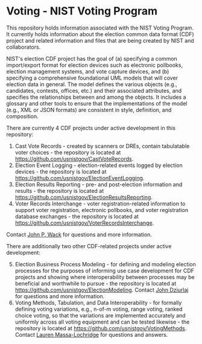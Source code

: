 # Voting - NIST Voting Program

This repository holds information associated with the NIST Voting Program.  It currently holds information about the election common data format (CDF) project and related information and files that are being created by NIST and collaborators.  

NIST's election CDF project has the goal of (a) specifying a common import/export format for election devices such as electronic pollbooks, election management systems, and vote capture devices, and (b) specifying a comprehensive foundational UML models that will cover election data in general.  The model defines the various objects (e.g., candidates, contests, offices, etc.) and their associated attributes, and specifies the relationships between and among the objects.  It includes a glossary and other tools to ensure that the implementations of the model (e.g., XML or JSON formats) are consistent in style, definition, and composition.

There are currently 4 CDF projects under active development in this repository:

1. Cast Vote Records - created by scanners or DREs, contain tabulatable voter choices - the repository is located at https://github.com/usnistgov/CastVoteRecords.
2. Election Event Logging - election-related events logged by election devices - the repository is located at https://github.com/usnistgov/ElectionEventLogging.
3. Election Results Reporting - pre- and post-election information and results - the repository is located at https://github.com/usnistgov/ElectionResultsReporting.
4. Voter Records Interchange - voter registration-related information to support voter registration, electronic pollbooks, and voter registration database exchanges - the repository is located at https://github.com/usnistgov/VoterRecordsInterchange.

Contact [John P. Wack](mailto:john.wack@nist.gov) for questions and more information.

There are additionally two other CDF-related projects under active development:

5. Election Business Process Modeling - for defining and modeling election processes for the purposes of informing use case development for CDF projects and showing where interoperability between processes may be beneficial and worthwhile to pursue - the repository is located at https://github.com/usnistgov/ElectionModeling. Contact [John Dziurlaj](mailto:jndvoting@gmail.com) for questions and more information.
6. Voting Methods, Tabulation, and Data Interoperability - for formally defining voting variations, e.g., n-of-m voting, range voting, ranked choice voting, so that the variations are implemented accurately and uniformly across all voting equipment and can be tested likewise - the repository is located at https://github.com/usnistgov/VotingMethods. Contact [Lauren Massa-Lochridge](mailto:lauren.massa.lochridge.sf@gmail.com) for questions and answers.
